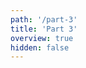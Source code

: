 ```yaml
---
path: '/part-3'
title: 'Part 3'
overview: true
hidden: false
---
```


<pages-in-this-section></pages-in-this-section>

<exercises-in-this-section></exercises-in-this-section>
